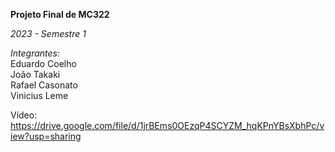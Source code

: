 **Projeto Final de MC322**


*2023 - Semestre 1*

*Integrantes:*\
Eduardo Coelho\
João Takaki\
Rafael Casonato\
Vinicius Leme

Vídeo: https://drive.google.com/file/d/1jrBEms0OEzqP4SCYZM_hqKPnYBsXbhPc/view?usp=sharing
